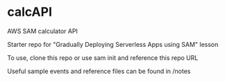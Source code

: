 # calcAPI
AWS SAM calculator API

Starter repo for "Gradually Deploying Serverless Apps using SAM" lesson

To use, clone this repo or use sam init and reference this repo URL

Useful sample events and reference files can be found in /notes
